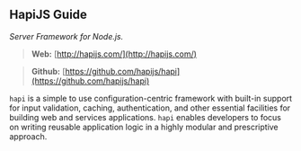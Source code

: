 ## HapiJS Guide
*Server Framework for Node.js.*

> **Web:** [http://hapijs.com/](http://hapijs.com/)

> **Github:** [https://github.com/hapijs/hapi](https://github.com/hapijs/hapi)

`hapi` is a simple to use configuration-centric framework with built-in support for input validation, caching, authentication, and other essential facilities for building web and services applications. `hapi` enables developers to focus on writing reusable application logic in a highly modular and prescriptive approach.
